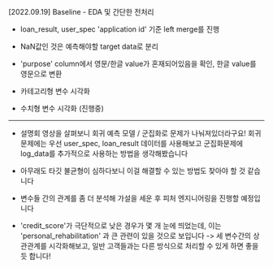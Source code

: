 [2022.09.19] Baseline - EDA 및 간단한 전처리

* loan_result, user_spec 'application id' 기준 left merge를 진행

* NaN값인 것은 예측해야할 target data로 분리

* 'purpose' column에서 영문/한글 value가 혼재되어있음을 확인, 한글 value를 영문으로 변환

* 카테고리형 변수 시각화

* 수치형 변수 시각화 (진행중)

----

* 설명회 영상을 살펴보니 회귀 예측 모델 / 군집화로 문제가 나눠져있더라구요!
  회귀 문제에는 우선 user_spec, loan_result 데이터를 사용해보고 군집화문제에 log_data를 추가적으로 사용하는 방법을 생각해봤습니다

* 아무래도 타깃 불균형이 심하다보니 이걸 해결할 수 있는 방법도 찾아야 할 것 같습니다

* 변수들 간의 관계를 좀 더 분석해 가설을 세운 후 피처 엔지니어링을 진행할 예정입니다

* 'credit_score'가 극단적으로 낮은 경우가 몇 개 눈에 띄었는데, 이는 'personal_rehabilitation' 과 큰 관련이 있을 것으로 보입니다 -> 세 변수간의 상관관계를 시각화해보고, 일반 고객들과는 다른 방식으로 처리할 수 있게 하면 좋을 듯 합니다! 


